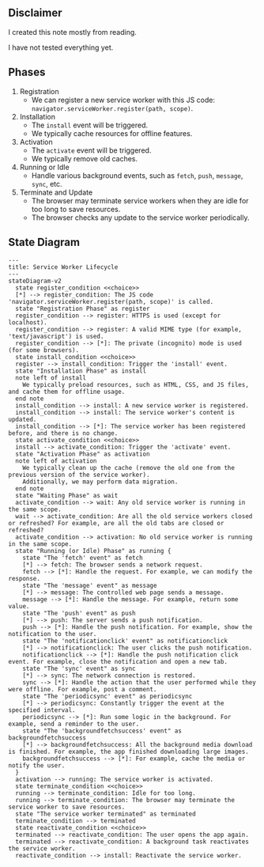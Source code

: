 ## Disclaimer

I created this note mostly from reading.

I have not tested everything yet.

## Phases

1. Registration
   * We can register a new service worker with this JS code: `navigator.serviceWorker.register(path, scope)`.
2. Installation
   * The `install` event will be triggered.
   * We typically cache resources for offline features.
3. Activation
   * The `activate` event will be triggered.
   * We typically remove old caches.
4. Running or Idle
   * Handle various background events, such as `fetch`, `push`, `message`, `sync`, etc.
5. Terminate and Update
   * The browser may terminate service workers when they are idle for too long to save resources.
   * The browser checks any update to the service worker periodically.

## State Diagram

```mermaid
---
title: Service Worker Lifecycle
---
stateDiagram-v2
  state register_condition <<choice>>
  [*] --> register_condition: The JS code 'navigator.serviceWorker.register(path, scope)' is called.
  state "Registration Phase" as register
  register_condition --> register: HTTPS is used (except for localhost).
  register_condition --> register: A valid MIME type (for example, 'text/javascript') is used.
  register_condition --> [*]: The private (incognito) mode is used (for some browsers).
  state install_condition <<choice>>
  register --> install_condition: Trigger the 'install' event.
  state "Installation Phase" as install
  note left of install
    We typically preload resources, such as HTML, CSS, and JS files, and cache them for offline usage.
  end note
  install_condition --> install: A new service worker is registered.
  install_condition --> install: The service worker's content is updated.
  install_condition --> [*]: The service worker has been registered before, and there is no change.
  state activate_condition <<choice>>
  install --> activate_condition: Trigger the 'activate' event.
  state "Activation Phase" as activation
  note left of activation
    We typically clean up the cache (remove the old one from the previous version of the service worker).
    Additionally, we may perform data migration.
  end note
  state "Waiting Phase" as wait
  activate_condition --> wait: Any old service worker is running in the same scope.
  wait --> activate_condition: Are all the old service workers closed or refreshed? For example, are all the old tabs are closed or refreshed?
  activate_condition --> activation: No old service worker is running in the same scope.
  state "Running (or Idle) Phase" as running {
    state "The 'fetch' event" as fetch
    [*] --> fetch: The browser sends a network request.
    fetch --> [*]: Handle the request. For example, we can modify the response.
    state "The 'message' event" as message
    [*] --> message: The controlled web page sends a message.
    message --> [*]: Handle the message. For example, return some value.
    state "The 'push' event" as push
    [*] --> push: The server sends a push notification.
    push --> [*]: Handle the push notification. For example, show the notification to the user.
    state "The 'notificationclick' event" as notificationclick
    [*] --> notificationclick: The user clicks the push notification.
    notificationclick --> [*]: Handle the push notification click event. For example, close the notification and open a new tab.
    state "The 'sync' event" as sync
    [*] --> sync: The network connection is restored.
    sync --> [*]: Handle the action that the user performed while they were offline. For example, post a comment.
    state "The 'periodicsync' event" as periodicsync
    [*] --> periodicsync: Constantly trigger the event at the specified interval.
    periodicsync --> [*]: Run some logic in the background. For example, send a reminder to the user.
    state "The 'backgroundfetchsuccess' event" as backgroundfetchsuccess
    [*] --> backgroundfetchsuccess: All the background media download is finished. For example, the app finished downloading large images.
    backgroundfetchsuccess --> [*]: For example, cache the media or notify the user.
  }
  activation --> running: The service worker is activated.
  state terminate_condition <<choice>>
  running --> terminate_condition: Idle for too long.
  running --> terminate_condition: The browser may terminate the service worker to save resources.
  state "The service worker terminated" as terminated
  terminate_condition --> terminated
  state reactivate_condition <<choice>>
  terminated --> reactivate_condition: The user opens the app again.
  terminated --> reactivate_condition: A background task reactivates the service worker.
  reactivate_condition --> install: Reactivate the service worker.
```
